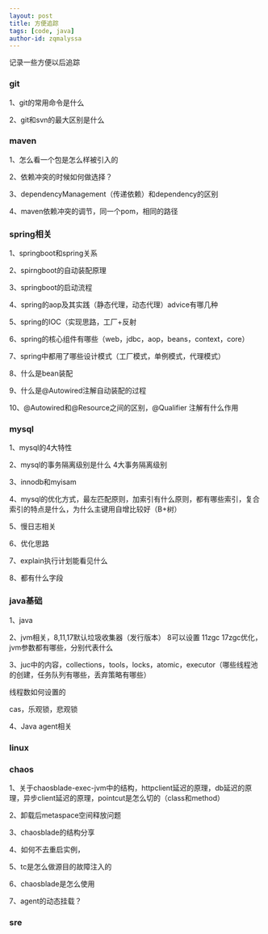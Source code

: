 ```yaml
---
layout: post
title: 方便追踪
tags: [code, java]
author-id: zqmalyssa
---
```


记录一些方便以后追踪

### git

1、git的常用命令是什么

2、git和svn的最大区别是什么

### maven

1、怎么看一个包是怎么样被引入的

2、依赖冲突的时候如何做选择？

3、dependencyManagement（传递依赖）和dependency的区别

4、maven依赖冲突的调节，同一个pom，相同的路径

### spring相关

1、springboot和spring关系

2、spirngboot的自动装配原理

3、springboot的启动流程

4、spring的aop及其实践（静态代理，动态代理）advice有哪几种

5、spring的IOC（实现思路，工厂+反射

6、spring的核心组件有哪些（web，jdbc，aop，beans，context，core）

7、spring中都用了哪些设计模式（工厂模式，单例模式，代理模式）

8、什么是bean装配

9、什么是@Autowired注解自动装配的过程

10、@Autowired和@Resource之间的区别，@Qualifier 注解有什么作用

### mysql

1、mysql的4大特性

2、mysql的事务隔离级别是什么 4大事务隔离级别

3、innodb和myisam

4、mysql的优化方式，最左匹配原则，加索引有什么原则，都有哪些索引，复合索引的特点是什么，为什么主键用自增比较好（B+树）

5、慢日志相关

6、优化思路

7、explain执行计划能看见什么

8、都有什么字段

### java基础

1、java

2、jvm相关，8,11,17默认垃圾收集器（发行版本） 8可以设置 11zgc 17zgc优化，jvm参数都有哪些，分别代表什么

3、juc中的内容，collections，tools，locks，atomic，executor（哪些线程池的创建，任务队列有哪些，丢弃策略有哪些）

线程数如何设置的

cas，乐观锁，悲观锁

4、Java agent相关

### linux


### chaos

1、关于chaosblade-exec-jvm中的结构，httpclient延迟的原理，db延迟的原理，异步client延迟的原理，pointcut是怎么切的（class和method）

2、卸载后metaspace空间释放问题

3、chaosblade的结构分享

4、如何不去重启实例，

5、tc是怎么做源目的故障注入的

6、chaosblade是怎么使用

7、agent的动态挂载？

### sre

```java



```
